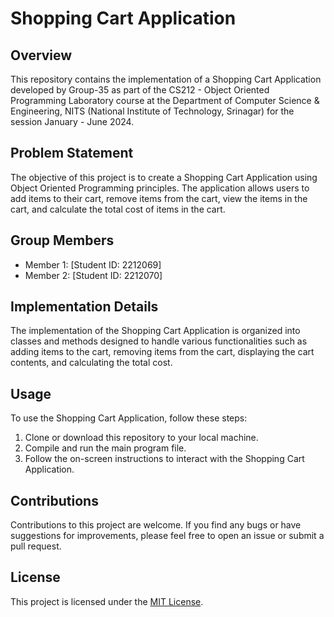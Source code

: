 # Shopping Cart Application

## Overview

This repository contains the implementation of a Shopping Cart Application developed by Group-35 as part of the CS212 - Object Oriented Programming Laboratory course at the Department of Computer Science & Engineering, NITS (National Institute of Technology, Srinagar) for the session January - June 2024.

## Problem Statement

The objective of this project is to create a Shopping Cart Application using Object Oriented Programming principles. The application allows users to add items to their cart, remove items from the cart, view the items in the cart, and calculate the total cost of items in the cart.

## Group Members

- Member 1: [Student ID: 2212069]
- Member 2: [Student ID: 2212070]

## Implementation Details

The implementation of the Shopping Cart Application is organized into classes and methods designed to handle various functionalities such as adding items to the cart, removing items from the cart, displaying the cart contents, and calculating the total cost.

## Usage

To use the Shopping Cart Application, follow these steps:

1. Clone or download this repository to your local machine.
2. Compile and run the main program file.
3. Follow the on-screen instructions to interact with the Shopping Cart Application.

## Contributions

Contributions to this project are welcome. If you find any bugs or have suggestions for improvements, please feel free to open an issue or submit a pull request.

## License

This project is licensed under the [MIT License](LICENSE).


